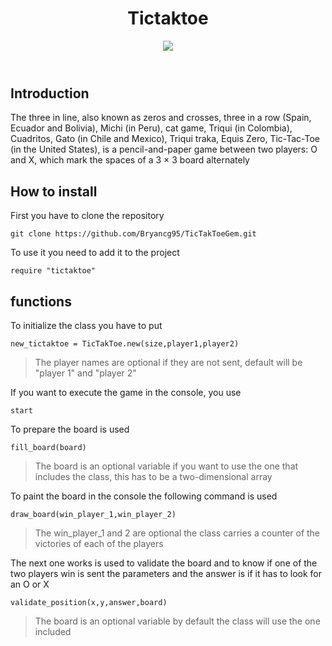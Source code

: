 <header class=text-center>

# Tictaktoe

![](https://i.imgur.com/8egglps.jpg)



</header>


<section class=text-justify>

## Introduction


The three in line, also known as zeros and crosses, three in a row (Spain, Ecuador and Bolivia), Michi (in Peru), cat game, Triqui (in Colombia), Cuadritos, Gato (in Chile and Mexico), Triqui traka, Equis Zero, Tic-Tac-Toe (in the United States), is a pencil-and-paper game between two players: O and X, which mark the spaces of a 3 × 3 board alternately

</section>

<section class=text-justify>

## How to install

First you have to clone the repository


<pre><code>git clone https://github.com/Bryancg95/TicTakToeGem.git</code></pre>



To use it you need to add it to the project

<pre><code>require "tictaktoe"</code></pre>


</section>

## functions


To initialize the class you have to put

<pre><code>new_tictaktoe = TicTakToe.new(size,player1,player2) </code></pre>


>The player names are optional if they are not sent, default will be "player 1" and "player 2"

If you want to execute the game in the console, you use

<pre><code>start</code></pre>


To prepare the board is used


<pre><code>fill_board(board)</code></pre>

>The board is an optional variable if you want to use the one that includes the class, this has to be a two-dimensional array


To paint the board in the console the following command is used


<pre><code>draw_board(win_player_1,win_player_2)</code></pre>

>The win_player_1 and 2 are optional the class carries a counter of the victories of each of the players

The next one works is used to validate the board and to know if one of the two players win is sent the parameters and the answer is if it has to look for an O or X

<pre><code>validate_position(x,y,answer,board)</code></pre>

>The board is an optional variable by default the class will use the one included
